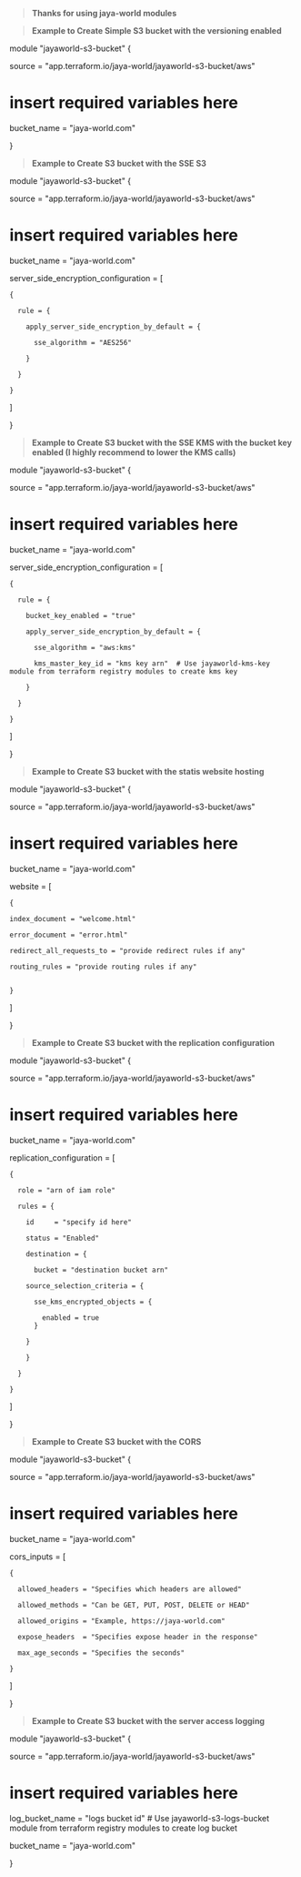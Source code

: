 > **Thanks for using jaya-world modules** 

> **Example to Create Simple S3 bucket with the versioning enabled**

module "jayaworld-s3-bucket" {

  source  = "app.terraform.io/jaya-world/jayaworld-s3-bucket/aws"

  # insert required variables here

  bucket_name     = "jaya-world.com"

}


> **Example to Create S3 bucket with the SSE S3**

module "jayaworld-s3-bucket" {

  source  = "app.terraform.io/jaya-world/jayaworld-s3-bucket/aws"

  # insert required variables here

  bucket_name     = "jaya-world.com"

  server_side_encryption_configuration = [

    {

      rule = {

        apply_server_side_encryption_by_default = {

          sse_algorithm = "AES256"

        }

      }

    }

  ]

}

> **Example to Create S3 bucket with the SSE KMS with the bucket key enabled (I highly recommend to lower the KMS calls)**

module "jayaworld-s3-bucket" {

  source  = "app.terraform.io/jaya-world/jayaworld-s3-bucket/aws"

  # insert required variables here

  bucket_name     = "jaya-world.com"

  server_side_encryption_configuration = [

    {

      rule = {

        bucket_key_enabled = "true"

        apply_server_side_encryption_by_default = {

          sse_algorithm = "aws:kms"

          kms_master_key_id = "kms key arn"  # Use jayaworld-kms-key module from terraform registry modules to create kms key

        }

      }

    }
    
  ]

}

> **Example to Create S3 bucket with the statis website hosting**

module "jayaworld-s3-bucket" {

  source  = "app.terraform.io/jaya-world/jayaworld-s3-bucket/aws"

  # insert required variables here

  bucket_name     = "jaya-world.com"

  website = [
    
    {

    index_document = "welcome.html"

    error_document = "error.html"

    redirect_all_requests_to = "provide redirect rules if any"

    routing_rules = "provide routing rules if any"


    }
    
  ]

}

> **Example to Create S3 bucket with the replication configuration**

module "jayaworld-s3-bucket" {

  source  = "app.terraform.io/jaya-world/jayaworld-s3-bucket/aws"

  # insert required variables here

  bucket_name     = "jaya-world.com"

  replication_configuration = [

    {

      role = "arn of iam role"

      rules = {

        id     = "specify id here"

        status = "Enabled"

        destination = {

          bucket = "destination bucket arn"

        source_selection_criteria = {

          sse_kms_encrypted_objects = {

            enabled = true
          }

        }

        }

      }

    }

  ]

}

> **Example to Create S3 bucket with the CORS**

module "jayaworld-s3-bucket" {

  source  = "app.terraform.io/jaya-world/jayaworld-s3-bucket/aws"
  # insert required variables here

  bucket_name     = "jaya-world.com"

  cors_inputs = [

    {

      allowed_headers = "Specifies which headers are allowed"

      allowed_methods = "Can be GET, PUT, POST, DELETE or HEAD"

      allowed_origins = "Example, https://jaya-world.com"

      expose_headers  = "Specifies expose header in the response"

      max_age_seconds = "Specifies the seconds"

    }

  ]

}

> **Example to Create S3 bucket with the server access logging**

module "jayaworld-s3-bucket" {

  source  = "app.terraform.io/jaya-world/jayaworld-s3-bucket/aws"
  # insert required variables here

  log_bucket_name = "logs bucket id" # Use jayaworld-s3-logs-bucket module from terraform registry modules to create log bucket 

  bucket_name     = "jaya-world.com" 

}